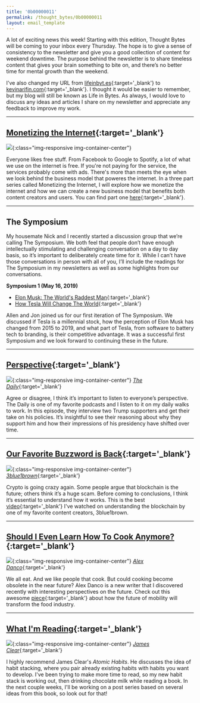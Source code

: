 ```yaml
---
title: '0b00000011'
permalink: /thought_bytes/0b00000011
layout: email_template
---
```

A lot of exciting news this week! Starting with this edition, Thought Bytes will be coming to your inbox every Thursday. The hope is to give a sense of consistency to the newsletter and give you a good collection of content for weekend downtime. The purpose behind the newsletter is to share timeless content that gives your brain something to bite on, and there’s no better time for mental growth than the weekend.

I've also changed my URL from [lifeinbyt.es](kevinarifin.com){:target='_blank'} to [kevinarifin.com](kevinarifin.com){:target='_blank'}. I thought it would be easier to remember, but my blog will still be known as Life in Bytes. As always, I would love to discuss any ideas and articles I share on my newsletter and appreciate any feedback to improve my work.

<hr class='after-post-hr'/>

## [**Monetizing the Internet**](https://kevinarifin.com/monetizing-the-internet-1){:target='_blank'}
![](https://kevinarifin.com/images/ny-light.jpg){:class="img-responsive img-container-center"}

Everyone likes free stuff. From Facebook to Google to Spotify, a lot of what we use on the internet is free. If you're not paying for the service, the services probably come with ads. There's more than meets the eye when we look behind the business model that poweres the internet. In a three part series called Monetizing the Internet, I will explore how we monetize the internet and how we can create a new business model that benefits both content creators and users. You can find part one [here](https://kevinarifin.com/monetizing-the-internet-1){:target='_blank'}.

<hr class='after-post-hr'/>

## The Symposium

My housemate Nick and I recently started a discussion group that we’re calling The Symposium. We both feel that people don’t have enough intellectually stimulating and challenging conversation on a day to day basis, so it’s important to deliberately create time for it. While I can’t have those conversations in person with all of you, I’ll include the readings for The Symposium in my newsletters as well as some highlights from our conversations.

**Symposium 1 (May 16, 2019)**

* [Elon Musk: The World's Raddest Man](https://waitbutwhy.com/2015/05/elon-musk-the-worlds-raddest-man.html){:target='_blank'}
* [How Tesla Will Change The World](https://waitbutwhy.com/2015/06/how-tesla-will-change-your-life.html){:target='_blank'}

Allen and Jon joined us for our first iteration of The Symposium. We discussed if Tesla is a millennial stock, how the perception of Elon Musk has changed from 2015 to 2019, and what part of Tesla, from software to battery tech to branding, is their competitive advantage. It was a successful first Symposium and we look forward to continuing these in the future.

<hr class='after-post-hr'/>

## [**Perspective**](https://waitbutwhy.com/2015/06/how-tesla-will-change-your-life.html){:target='_blank'}
![](https://kevinarifin.com/images/thought_bytes/the-daily.jpg){:class="img-responsive img-container-center"}
[*The Daily*](https://www.nytimes.com/column/the-daily){:target='_blank'}

Agree or disagree, I think it’s important to listen to everyone’s perspective. The Daily is one of my favorite podcasts and I listen to it on my daily walks to work. In this episode, they interview two Trump supporters and get their take on his policies. It’s insightful to see their reasoning about why they support him and how their impressions of his presidency have shifted over time.

<hr class='after-post-hr'/>

## [**Our Favorite Buzzword is Back**](https://youtu.be/bBC-nXj3Ng4){:target='_blank'}
![](https://kevinarifin.com/images/thought_bytes/crypto.jpg){:class="img-responsive img-container-center"}
[*3blue1brown*](https://youtu.be/bBC-nXj3Ng4){:target='_blank'}

Crypto is going crazy again. Some people argue that blockchain is the future; others think it’s a huge scam. Before coming to conclusions, I think it’s essential to understand how it works. This is the best [video](https://youtu.be/bBC-nXj3Ng4){:target='_blank'} I've watched on understanding the blockchain by one of my favorite content creators, 3blue1brown.

<hr class='after-post-hr'/>

## [**Should I Even Learn How To Cook Anymore?**](https://alexdanco.com/2019/05/09/cooking-as-a-service/){:target='_blank'}
![](https://kevinarifin.com/images/thought_bytes/cooking-tweet.png){:class="img-responsive img-container-center"}
[*Alex Danco*](https://alexdanco.com/2019/05/09/cooking-as-a-service/){:target='_blank'}

We all eat. And we like people that cook. But could cooking become obsolete in the near future? Alex Danco is a new writer that I discovered recently with interesting perspectives on the future. Check out this awesome [piece](https://alexdanco.com/2019/05/09/cooking-as-a-service/){:target='_blank'} about how the future of mobility will transform the food industry.

<hr class='after-post-hr'/>

## [**What I'm Reading**](https://jamesclear.com/atomic-habits){:target='_blank'}
![](https://kevinarifin.com/images/atomic-habits.jpg){:class="img-responsive img-container-center"}
[*James Clear*](https://jamesclear.com/atomic-habits){:target='_blank'}

I highly recommend James Clear's *Atomic Habits*. He discusses the idea of habit stacking, where you pair already existing habits with habits you want to develop. I've been trying to make more time to read, so my new habit stack is working out, then drinking chocolate milk while reading a book. In the next couple weeks, I'll be working on a post series based on several ideas from this book, so look out for that!